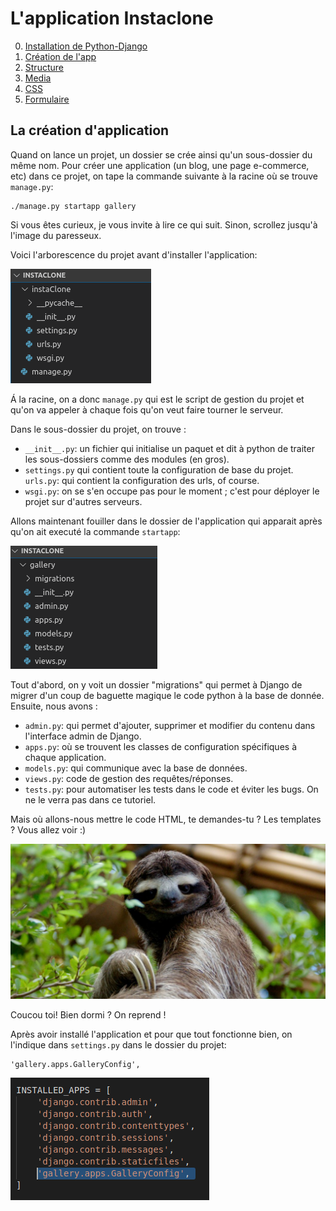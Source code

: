 # L'application Instaclone

0. [Installation de Python-Django](README.md)
1. [Création de l'app](instaclone/1.creationappli.md)
2. [Structure](instaclone/2.structure.md)
3. [Media](instaclone/3.media.md)
4. [CSS](instaclone/4.css.md)
5. [Formulaire](instaclone/5.formulaire.md)
   

## La création d'application

Quand on lance un projet, un dossier se crée ainsi qu'un sous-dossier du même nom. Pour créer une application (un blog, une page e-commerce, etc) dans ce projet, on tape la commande suivante à la racine où se trouve `manage.py`:

    ./manage.py startapp gallery


Si vous êtes curieux, je vous invite à lire ce qui suit. Sinon, scrollez jusqu'à l'image du paresseux. 

Voici l'arborescence du projet avant d'installer l'application:

![arborescence de base](img/arborescence.png)



Á la racine, on a donc `manage.py` qui est le script de gestion du projet et qu'on va appeler à chaque fois qu'on veut faire tourner le serveur. 

Dans le sous-dossier du projet, on trouve :
-  `__init__.py`: un fichier qui initialise un paquet et dit à python de traiter les sous-dossiers comme des modules (en gros). 
- `settings.py` qui contient toute la configuration de base du projet.
`urls.py`:  qui contient la configuration des urls, of course.
- `wsgi.py`: on se s'en occupe pas pour le moment ; c'est pour déployer le projet sur d'autres serveurs.

Allons maintenant fouiller dans le dossier de l'application qui apparait après qu'on ait executé la commande `startapp`: 

![arborescence de l'application](img/appliarbo.png)

Tout d'abord, on y voit un dossier "migrations" qui permet à Django de migrer d'un coup de baguette magique le code python à la base de donnée. Ensuite, nous avons :

 - `admin.py`: qui permet d'ajouter, supprimer et modifier du contenu dans l'interface admin de Django. 
 - `apps.py`: où se trouvent les classes de configuration spécifiques à chaque application.
 - `models.py`: qui communique avec la base de données.
 - `views.py`: code de gestion des requêtes/réponses.
 - `tests.py`: pour automatiser les tests dans le code et éviter les bugs. On ne le verra pas dans ce tutoriel. 
 
 Mais où allons-nous mettre le code HTML, te demandes-tu ? Les templates ? Vous allez voir :) 

![image du paresseux](img/paresseux.jpg)

Coucou toi! Bien dormi ? On reprend ! 


Après avoir installé l'application et pour que tout fonctionne bien, on l'indique dans `settings.py` dans le dossier du projet:

    'gallery.apps.GalleryConfig', 

!['installed apps'](img/installedapps.png)
